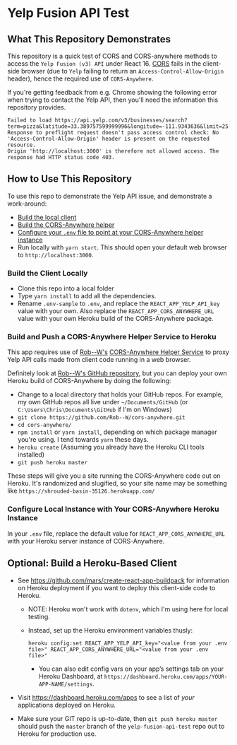 # Yelp Fusion API Test

## What This Repository Demonstrates

This repository is a quick test of CORS and CORS-anywhere methods to access the `Yelp Fusion (v3) API` under React 16. [CORS](https://developer.mozilla.org/en-US/docs/Web/HTTP/CORS) fails in the client-side browser (due to `Yelp` failing to return an `Access-Control-Allow-Origin` header), hence the required use of `CORS-Anywhere`.

If you're getting feedback from e.g. Chrome showing the following error when trying to contact the Yelp API, then you'll need the information this repository provides.

```text
Failed to load https://api.yelp.com/v3/businesses/search?term=pizza&latitude=33.389757599999996&longitude=-111.9343636&limit=25:
Response to preflight request doesn't pass access control check: No 'Access-Control-Allow-Origin' header is present on the requested resource.
Origin 'http://localhost:3000' is therefore not allowed access. The response had HTTP status code 403.
```

## How to Use This Repository

To use this repo to demonstrate the Yelp API issue, and demonstrate a work-around:

* [Build the local client](#buildtheclientlocally)
* [Build the CORS-Anywhere helper](#buildandpushacors-anywherehelperservicetoheroku)
* [Configure your `.env` file to point at your CORS-Anywhere helper instance](#configurelocalinstancewithyourcors-anywhereherokuinstance)
* Run locally with `yarn start`. This should open your default web browser to `http://localhost:3000`.

### Build the Client Locally

* Clone this repo into a local folder
* Type `yarn install` to add all the dependencies.
* Rename `.env-sample` to `.env`, and replace the `REACT_APP_YELP_API_key` value with your own. Also replace the `REACT_APP_CORS_ANYWHERE_URL` value with your own Heroku build of the CORS-Anywhere package.

### Build and Push a CORS-Anywhere Helper Service to Heroku

This app requires use of [Rob--W's](https://github.com/Rob--W/cors-anywhere/) [CORS-Anywhere Helper Service](https://cors-anywhere.herokuapp.com/) to proxy Yelp API calls made from client code running in a web browser.

Definitely look at [Rob--W's GitHub repository](https://github.com/Rob--W/cors-anywhere/), but you can deploy your own Heroku build of CORS-Anywhere by doing the following:

* Change to a local directory that holds your GitHub repos. For example, my own GitHub repos all live under `~/Documents/GitHub` (or `C:\Users\Chris\Documents\GitHub` if I'm on Windows)
* `git clone https://github.com/Rob--W/cors-anywhere.git`
* `cd cors-anywhere/`
* `npm install` or `yarn install`, depending on which package manager you're using. I tend towards `yarn` these days.
* `heroku create` (Assuming you already have the Heroku CLI tools installed)
* `git push heroku master`

These steps will give you a site running the CORS-Anywhere code out on Heroku. It's randomized and slugified, so your site name may be something like `https://shrouded-basin-35126.herokuapp.com/`

### Configure Local Instance with Your CORS-Anywhere Heroku Instance

In your `.env` file, replace the default value for `REACT_APP_CORS_ANYWHERE_URL` with your Heroku server instance of CORS-Anywhere.

## Optional: Build a Heroku-Based Client

* See https://github.com/mars/create-react-app-buildpack for information on Heroku deployment if you want to deploy this client-side code to Heroku.

  * NOTE: Heroku won't work with `dotenv`, which I'm using here for local testing.
  * Instead, set up the Heroku environment variables thusly:

    ```text
    heroku config:set REACT_APP_YELP_API_key="<value from your .env file>" REACT_APP_CORS_ANYWHERE_URL="<value from your .env file>"
    ```

    * You can also edit config vars on your app’s settings tab on your Heroku Dashboard, at `https://dashboard.heroku.com/apps/YOUR-APP-NAME/settings`.

* Visit https://dashboard.heroku.com/apps to see a list of _your_ applications deployed on Heroku.

* Make sure your GIT repo is up-to-date, then `git push heroku master` should push the `master` branch of the `yelp-fusion-api-test` repo out to Heroku for production use.
